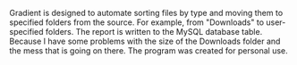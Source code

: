 Gradient is designed to automate sorting files by type and moving them to specified folders from the source. For example, from "Downloads" to user-specified folders. The report is written to the MySQL database table. Because I have some problems with the size of the Downloads folder and the mess that is going on there. The program was created for personal use.
